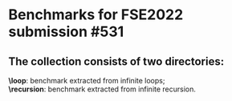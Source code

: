 # Benchmarks for FSE2022 submission #531
## The collection consists of two directories:  
**\loop**: benchmark extracted from infinite loops;  
**\recursion**: benchmark extracted from infinite recursion.
